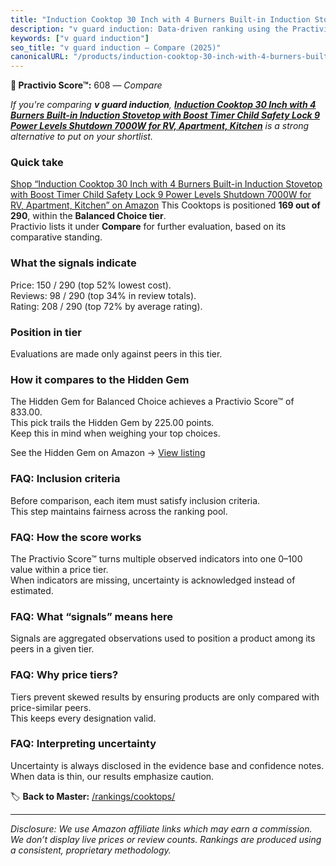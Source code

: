 ```yaml
---
title: "Induction Cooktop 30 Inch with 4 Burners Built-in Induction Stovetop with Boost Timer Child Safety Lock 9 Power Levels Shutdown 7000W for RV, Apartment, Kitchen"
description: "v guard induction: Data-driven ranking using the Practivio Score™. Positioned by quality, value, demand, findability, momentum."
keywords: ["v guard induction"]
seo_title: "v guard induction — Compare (2025)"
canonicalURL: "/products/induction-cooktop-30-inch-with-4-burners-built-in-induction-stovetop-with-boost-timer-child-safety-lock-9-power-levels-shutdown-7000w-for-rv-apartment-kitchen-B08SQBHRST/"
---
```


**🛒 Practivio Score™:** 608 — _Compare_


*If you're comparing **v guard induction**, **[Induction Cooktop 30 Inch with 4 Burners Built-in Induction Stovetop with Boost Timer Child Safety Lock 9 Power Levels Shutdown 7000W for RV, Apartment, Kitchen](https://www.amazon.com/dp/B08SQBHRST?tag=practivio-20)** is a strong alternative to put on your shortlist.*
### Quick take
[Shop “Induction Cooktop 30 Inch with 4 Burners Built-in Induction Stovetop with Boost Timer Child Safety Lock 9 Power Levels Shutdown 7000W for RV, Apartment, Kitchen” on Amazon](https://www.amazon.com/dp/B08SQBHRST?tag=practivio-20)
This Cooktops is positioned **169 out of 290**, within the **Balanced Choice tier**.  
Practivio lists it under **Compare** for further evaluation, based on its comparative standing.

### What the signals indicate
Price: 150 / 290 (top 52% lowest cost).  
Reviews: 98 / 290 (top 34% in review totals).  
Rating: 208 / 290 (top 72% by average rating).  

### Position in tier
Evaluations are made only against peers in this tier.

### How it compares to the Hidden Gem
The Hidden Gem for Balanced Choice achieves a Practivio Score™ of 833.00.  
This pick trails the Hidden Gem by 225.00 points.  
Keep this in mind when weighing your top choices.  

See the Hidden Gem on Amazon → [View listing](https://www.amazon.com/dp/B07GB149V7?tag=practivio-20)

### FAQ: Inclusion criteria
Before comparison, each item must satisfy inclusion criteria.  
This step maintains fairness across the ranking pool.

### FAQ: How the score works
The Practivio Score™ turns multiple observed indicators into one 0–100 value within a price tier.  
When indicators are missing, uncertainty is acknowledged instead of estimated.

### FAQ: What “signals” means here
Signals are aggregated observations used to position a product among its peers in a given tier.

### FAQ: Why price tiers?
Tiers prevent skewed results by ensuring products are only compared with price-similar peers.  
This keeps every designation valid.

### FAQ: Interpreting uncertainty
Uncertainty is always disclosed in the evidence base and confidence notes.  
When data is thin, our results emphasize caution.

<!-- Missing template for Compare/CompareWithinPriceClass -->


🏷️ **Back to Master:** [/rankings/cooktops/](/rankings/cooktops/)

---
_Disclosure: We use Amazon affiliate links which may earn a commission. We don’t display live prices or review counts. Rankings are produced using a consistent, proprietary methodology._
